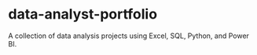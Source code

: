# data-analyst-portfolio
A collection of data analysis projects using Excel, SQL, Python, and Power BI.
